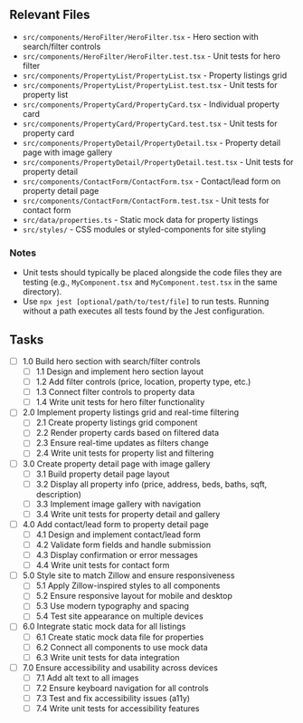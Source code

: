## Relevant Files

- `src/components/HeroFilter/HeroFilter.tsx` - Hero section with search/filter controls
- `src/components/HeroFilter/HeroFilter.test.tsx` - Unit tests for hero filter
- `src/components/PropertyList/PropertyList.tsx` - Property listings grid
- `src/components/PropertyList/PropertyList.test.tsx` - Unit tests for property list
- `src/components/PropertyCard/PropertyCard.tsx` - Individual property card
- `src/components/PropertyCard/PropertyCard.test.tsx` - Unit tests for property card
- `src/components/PropertyDetail/PropertyDetail.tsx` - Property detail page with image gallery
- `src/components/PropertyDetail/PropertyDetail.test.tsx` - Unit tests for property detail
- `src/components/ContactForm/ContactForm.tsx` - Contact/lead form on property detail page
- `src/components/ContactForm/ContactForm.test.tsx` - Unit tests for contact form
- `src/data/properties.ts` - Static mock data for property listings
- `src/styles/` - CSS modules or styled-components for site styling

### Notes

- Unit tests should typically be placed alongside the code files they are testing (e.g., `MyComponent.tsx` and `MyComponent.test.tsx` in the same directory).
- Use `npx jest [optional/path/to/test/file]` to run tests. Running without a path executes all tests found by the Jest configuration.

## Tasks

- [ ] 1.0 Build hero section with search/filter controls
  - [ ] 1.1 Design and implement hero section layout
  - [ ] 1.2 Add filter controls (price, location, property type, etc.)
  - [ ] 1.3 Connect filter controls to property data
  - [ ] 1.4 Write unit tests for hero filter functionality
- [ ] 2.0 Implement property listings grid and real-time filtering
  - [ ] 2.1 Create property listings grid component
  - [ ] 2.2 Render property cards based on filtered data
  - [ ] 2.3 Ensure real-time updates as filters change
  - [ ] 2.4 Write unit tests for property list and filtering
- [ ] 3.0 Create property detail page with image gallery
  - [ ] 3.1 Build property detail page layout
  - [ ] 3.2 Display all property info (price, address, beds, baths, sqft, description)
  - [ ] 3.3 Implement image gallery with navigation
  - [ ] 3.4 Write unit tests for property detail and gallery
- [ ] 4.0 Add contact/lead form to property detail page
  - [ ] 4.1 Design and implement contact/lead form
  - [ ] 4.2 Validate form fields and handle submission
  - [ ] 4.3 Display confirmation or error messages
  - [ ] 4.4 Write unit tests for contact form
- [ ] 5.0 Style site to match Zillow and ensure responsiveness
  - [ ] 5.1 Apply Zillow-inspired styles to all components
  - [ ] 5.2 Ensure responsive layout for mobile and desktop
  - [ ] 5.3 Use modern typography and spacing
  - [ ] 5.4 Test site appearance on multiple devices
- [ ] 6.0 Integrate static mock data for all listings
  - [ ] 6.1 Create static mock data file for properties
  - [ ] 6.2 Connect all components to use mock data
  - [ ] 6.3 Write unit tests for data integration
- [ ] 7.0 Ensure accessibility and usability across devices
  - [ ] 7.1 Add alt text to all images
  - [ ] 7.2 Ensure keyboard navigation for all controls
  - [ ] 7.3 Test and fix accessibility issues (a11y)
  - [ ] 7.4 Write unit tests for accessibility features 